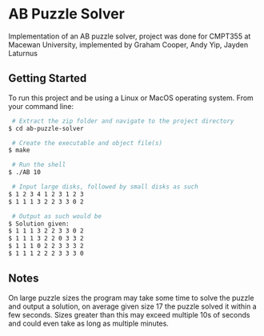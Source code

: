 # AB Puzzle Solver
Implementation of an AB puzzle solver, project was done for CMPT355 at Macewan University, implemented by Graham Cooper, Andy Yip, Jayden Laturnus

## Getting Started

To run this project and be using a Linux or MacOS operating system. From your command line:

```bash
 # Extract the zip folder and navigate to the project directory
$ cd ab-puzzle-solver

 # Create the executable and object file(s)
$ make

 # Run the shell
$ ./AB 10

 # Input large disks, followed by small disks as such
$ 1 2 3 4 1 2 3 1 2 3
$ 1 1 1 3 2 2 3 3 0 2

 # Output as such would be
$ Solution given:
$ 1 1 1 3 2 2 3 3 0 2
$ 1 1 1 3 2 2 0 3 3 2
$ 1 1 1 0 2 2 3 3 3 2
$ 1 1 1 2 2 2 3 3 3 0
```

## Notes

On large puzzle sizes the program may take some time to solve the puzzle and output a solution, on average given size 17 the puzzle solved it within a few seconds. Sizes greater than this may exceed multiple 10s of seconds and could even take as long as multiple minutes.